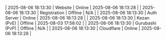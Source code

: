 | 2025-08-06 18:13:30 | Website | Online | 2025-08-06 18:13:28 |
| 2025-08-06 18:13:30 | Registration | Offline | N/A |
| 2025-08-06 18:13:30 | Auth Server | Online | 2025-08-06 18:13:28 |
| 2025-08-06 18:13:30 | Kezan (PvE) | Offline | 2025-08-03 17:58:02 |
| 2025-08-06 18:13:30 | Gurubashi (PvP) | Offline | N/A |
| 2025-08-06 18:13:30 | Cloudflare | Online | 2025-08-06 18:13:28 |

